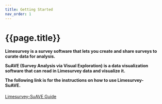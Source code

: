 ```yaml
---
title: Getting Started
nav_order: 1
---
```


# {{page.title}}

**Limesurvey is a survey software that lets you create and share surveys to curate data for analysis.**

**SuAVE (Survey Analysis via Visual Exploration) is a data visualization software that can read in Limesurvey data and visualize it.**

**The following link is for the instructions on how to use Limesurvey-SuAVE.**

<div class="button-container" style="display: flex; align-items: center;margin-top: 20px;">
   <div class="arrow-container">
      <div class="button green">
         <a href="https://limesurvey-ucsd.github.io/limesurvey_documentation/limesurvey_guide.html">Limesurvey-SuAVE Guide</a>
      </div>
   </div>
</div>
